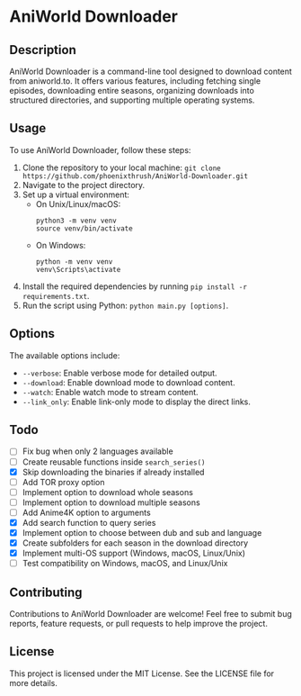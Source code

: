 # AniWorld Downloader

## Description

AniWorld Downloader is a command-line tool designed to download content from aniworld.to. It offers various features, including fetching single episodes, downloading entire seasons, organizing downloads into structured directories, and supporting multiple operating systems.

## Usage

To use AniWorld Downloader, follow these steps:

1. Clone the repository to your local machine:
   `git clone https://github.com/phoenixthrush/AniWorld-Downloader.git`
3. Navigate to the project directory.
4. Set up a virtual environment:
   - On Unix/Linux/macOS:
     ```
     python3 -m venv venv
     source venv/bin/activate
     ```
   - On Windows:
     ```
     python -m venv venv
     venv\Scripts\activate
     ```
5. Install the required dependencies by running `pip install -r requirements.txt`.
3. Run the script using Python: `python main.py [options]`.

## Options

The available options include:

- `--verbose`: Enable verbose mode for detailed output.
- `--download`: Enable download mode to download content.
- `--watch`: Enable watch mode to stream content.
- `--link_only`: Enable link-only mode to display the direct links.

## Todo

- [ ] Fix bug when only 2 languages available
- [ ] Create reusable functions inside `search_series()`
- [x] Skip downloading the binaries if already installed
- [ ] Add TOR proxy option
- [ ] Implement option to download whole seasons
- [ ] Implement option to download multiple seasons
- [ ] Add Anime4K option to arguments
- [x] Add search function to query series
- [x] Implement option to choose between dub and sub and language
- [x] Create subfolders for each season in the download directory
- [x] Implement multi-OS support (Windows, macOS, Linux/Unix)
- [ ] Test compatibility on Windows, macOS, and Linux/Unix

## Contributing

Contributions to AniWorld Downloader are welcome! Feel free to submit bug reports, feature requests, or pull requests to help improve the project.

## License

This project is licensed under the MIT License. See the LICENSE file for more details.
